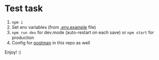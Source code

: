 # Test task

1. `npm i`
2. Set env variables (from [.env.example](.env.example) file)
3. `npm run dev` for dev.mode (auto-restart on each save) or `npm start` for production
4. Config for [postman](postman.json) in this repo as well

Enjoy! :)